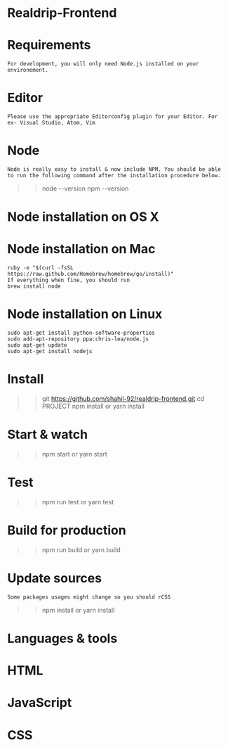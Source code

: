 # Realdrip-Frontend

# Requirements

	For development, you will only need Node.js installed on your environement.

# Editor
	Please use the appropriate Editorconfig plugin for your Editor. For ex- Visual Studio, Atom, Vim

# Node
	Node is really easy to install & now include NPM. You should be able to run the following command after the installation procedure below.

>> node --version
>> npm --version

# Node installation on OS X
# Node installation on Mac
	ruby -e "$(curl -fsSL https://raw.github.com/Homebrew/homebrew/go/install)"
	If everything when fine, you should run
	brew install node

# Node installation on Linux
	sudo apt-get install python-software-properties
	sudo add-apt-repository ppa:chris-lea/node.js
	sudo apt-get update
	sudo apt-get install nodejs

# Install
>> git https://github.com/shahil-92/realdrip-frontend.git
>> cd PROJECT
>> npm install or yarn install

# Start & watch
>> npm start or yarn start

# Test
>> npm run test or yarn test

# Build for production
>> npm run build or yarn build

# Update sources
	Some packages usages might change so you should rCSS
>> npm install or yarn install

# Languages & tools
# HTML
# JavaScript
# CSS